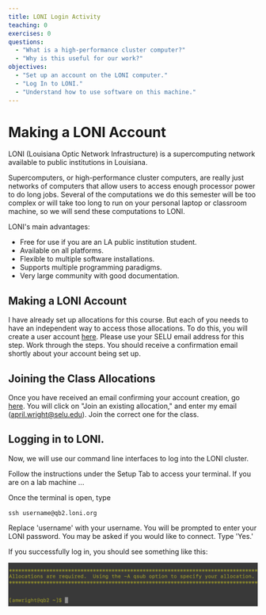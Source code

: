 ```yaml
---
title: LONI Login Activity
teaching: 0
exercises: 0
questions:
  - "What is a high-performance cluster computer?"
  - "Why is this useful for our work?"
objectives:
  - "Set up an account on the LONI computer."
  - "Log In to LONI."
  - "Understand how to use software on this machine."
---
```


# Making a LONI Account

LONI (Louisiana Optic Network Infrastructure) is a supercomputing network available to public institutions in Louisiana. 

Supercomputers, or high-performance cluster computers, are really just networks of computers that allow users to access enough processor power to do long jobs. Several of the computations we do this semester will be too complex or will take too long to run on your personal laptop or classroom machine, so we will send these computations to LONI.

LONI's main advantages:

* Free for use if you are an LA public institution student.
* Available on all platforms.
* Flexible to multiple software installations.
* Supports multiple programming paradigms.
* Very large community with good documentation.

## Making a LONI Account

I have already set up allocations for this course. But each of you needs to have an independent way to access those allocations. To do this, you will create a user account [here](https://allocations.loni.org/login_request.php). Please use your SELU email address for this step. Work through the steps. You should receive a confirmation email shortly about your account being set up. 

## Joining the Class Allocations

Once you have received an email confirming your account creation, go [here](https://allocations.loni.org/allocations.php?only_mach=Dell_Cluster). You will click on "Join an existing allocation," and enter my email (april.wright@selu.edu). Join the correct one for the class.

## Logging in to LONI.

Now, we will use our command line interfaces to log into the LONI cluster.

Follow the instructions under the Setup Tab to access your terminal. If you are on a lab machine ... 

Once the terminal is open, type 

```
ssh username@qb2.loni.org
```

Replace 'username' with your username. You will be prompted to enter your LONI password. You may be asked if you would like to connect. Type 'Yes.'

If you successfully log in, you should see something like this:

![LONI Login Screen](../fig/LONI.png)
